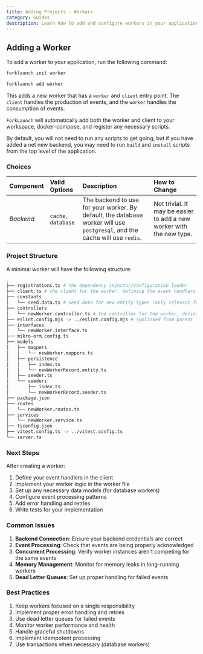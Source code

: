 ```yaml
---
title: Adding Projects - Workers
category: Guides
description: Learn how to add and configure workers in your application.
---
```


## Adding a Worker

To add a worker to your application, run the following command:

<CodeTabs type="instantiate">
  <Tab title="init">

  ```bash
  forklaunch init worker
  ```

  </Tab>
  <Tab title="add">

  ```bash
  forklaunch add worker
  ```
  
  </Tab>
</CodeTabs>

This adds a new worker that has a `worker` and `client` entry point. The `client` handles the production of events, and the `worker` handles the consumption of events.

`ForkLaunch` will automatically add both the worker and client to your workspace, docker-compose, and register any necessary scripts.

By default, you will not need to run any scripts to get going, but if you have added a net new backend, you may need to run `build` and `install` scripts from the top level of the application.

### Choices

| Component | Valid Options       | Description                                                                                                                | How to Change                                                        |
| :-------- | :------------------ | :------------------------------------------------------------------------------------------------------------------------- | :------------------------------------------------------------------- |
| _Backend_ | `cache`, `database` | The backend to use for your worker. By default, the database worker will use `postgresql`, and the cache will use `redis`. | Not trivial. It may be easier to add a new worker with the new type. |

### Project Structure

A minimal worker will have the following structure:

```bash
.
├── registrations.ts # the dependency injector/configuration loader
├── client.ts # the client for the worker, defining the event handlers
├── constants
│   └── seed.data.ts # seed data for new entity types (only relevant for database workers)
├── controllers
│   └── newWorker.controller.ts # the controller for the worker, defining the API handlers
├── eslint.config.mjs -> ../eslint.config.mjs # symlinked from parent for consistency
├── interfaces
│   └── newWorker.interface.ts
├── mikro-orm.config.ts
├── models
│   ├── mappers
│   │   └── newWorker.mappers.ts
│   ├── persistence
│   │   ├── index.ts
│   │   └── newWorkerRecord.entity.ts
│   ├── seeder.ts
│   └── seeders
│       ├── index.ts
│       └── newWorkerRecord.seeder.ts
├── package.json
├── routes
│   └── newWorker.routes.ts
├── services
│   └── newWorker.service.ts
├── tsconfig.json
├── vitest.config.ts -> ../vitest.config.ts
└── server.ts
```

### Next Steps

After creating a worker:
1. Define your event handlers in the client
2. Implement your worker logic in the worker file
3. Set up any necessary data models (for database workers)
4. Configure event processing patterns
5. Add error handling and retries
6. Write tests for your implementation

### Common Issues

1. **Backend Connection**: Ensure your backend credentials are correct
2. **Event Processing**: Check that events are being properly acknowledged
3. **Concurrent Processing**: Verify worker instances aren't competing for the same events
4. **Memory Management**: Monitor for memory leaks in long-running workers
5. **Dead Letter Queues**: Set up proper handling for failed events

### Best Practices

1. Keep workers focused on a single responsibility
2. Implement proper error handling and retries
3. Use dead letter queues for failed events
4. Monitor worker performance and health
5. Handle graceful shutdowns
6. Implement idempotent processing
7. Use transactions when necessary (database workers)

